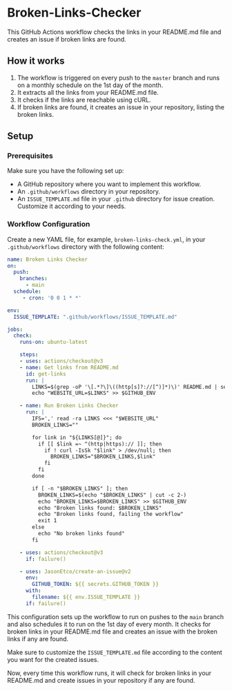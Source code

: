# Broken-Links-Checker

This GitHub Actions workflow checks the links in your README.md file and creates an issue if broken links are found.


## How it works

1. The workflow is triggered on every push to the `master` branch and runs on a monthly schedule on the 1st day of the month.
2. It extracts all the links from your README.md file.
3. It checks if the links are reachable using cURL.
4. If broken links are found, it creates an issue in your repository, listing the broken links.

## Setup

### Prerequisites

Make sure you have the following set up:

- A GitHub repository where you want to implement this workflow.
- An `.github/workflows` directory in your repository.
- An `ISSUE_TEMPLATE.md` file in your `.github` directory for issue creation. Customize it according to your needs.

### Workflow Configuration

Create a new YAML file, for example, `broken-links-check.yml`, in your `.github/workflows` directory with the following content:

```yaml
name: Broken Links Checker
on:
  push:
    branches:
      - main
  schedule:
     - cron: '0 0 1 * *'

env:
  ISSUE_TEMPLATE: ".github/workflows/ISSUE_TEMPLATE.md"

jobs:
  check:
    runs-on: ubuntu-latest

    steps:
    - uses: actions/checkout@v3
    - name: Get links from README.md
      id: get-links
      run: |
        LINKS=$(grep -oP '\[.*?\]\((http[s]?://[^)]*)\)' README.md | sed -E 's/\[.*\]\(([^)]+)\)/\1/' | paste -sd "," -)
        echo "WEBSITE_URL=$LINKS" >> $GITHUB_ENV

    - name: Run Broken Links Checker
      run: |
        IFS=',' read -ra LINKS <<< "$WEBSITE_URL"
        BROKEN_LINKS=""

        for link in "${LINKS[@]}"; do
          if [[ $link =~ ^(http|https):// ]]; then
            if ! curl -IsSk "$link" > /dev/null; then
              BROKEN_LINKS="$BROKEN_LINKS,$link"
            fi
          fi
        done

        if [ -n "$BROKEN_LINKS" ]; then
          BROKEN_LINKS=$(echo "$BROKEN_LINKS" | cut -c 2-)
          echo "BROKEN_LINKS=$BROKEN_LINKS" >> $GITHUB_ENV
          echo "Broken links found: $BROKEN_LINKS"
          echo "Broken links found, failing the workflow"
          exit 1
        else
          echo "No broken links found"
        fi

    - uses: actions/checkout@v3
      if: failure()

    - uses: JasonEtco/create-an-issue@v2
      env:
        GITHUB_TOKEN: ${{ secrets.GITHUB_TOKEN }}
      with:
        filename: ${{ env.ISSUE_TEMPLATE }}
      if: failure()
```

This configuration sets up the workflow to run on pushes to the `main` branch and also schedules it to run on the 1st day of every month. It checks for broken links in your README.md file and creates an issue with the broken links if any are found.

Make sure to customize the `ISSUE_TEMPLATE.md` file according to the content you want for the created issues.

Now, every time this workflow runs, it will check for broken links in your README.md and create issues in your repository if any are found.
